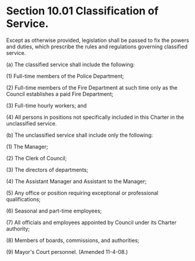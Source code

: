 Section 10.01 Classification of Service.
========================================

Except as otherwise provided, legislation shall be passed to fix the
powers and duties, which prescribe the rules and regulations governing
classified service.

​(a) The classified service shall include the following:

​(1) Full-time members of the Police Department;

​(2) Full-time members of the Fire Department at such time only as the
Council establishes a paid Fire Department;

​(3) Full-time hourly workers; and

​(4) All persons in positions not specifically included in this Charter
in the unclassified service.

​(b) The unclassified service shall include only the following:

​(1) The Manager;

​(2) The Clerk of Council;

​(3) The directors of departments;

​(4) The Assistant Manager and Assistant to the Manager;

​(5) Any office or position requiring exceptional or professional
qualifications;

​(6) Seasonal and part-time employees;

​(7) All officials and employees appointed by Council under its Charter
authority;

​(8) Members of boards, commissions, and authorities;

​(9) Mayor's Court personnel. (Amended 11-4-08.)
